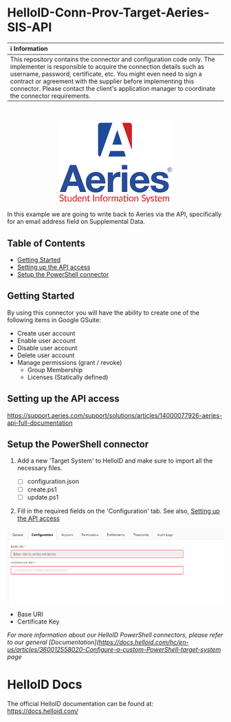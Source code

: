# HelloID-Conn-Prov-Target-Aeries-SIS-API

| :information_source: Information |
|:---------------------------|
| This repository contains the connector and configuration code only. The implementer is responsible to acquire the connection details such as username, password, certificate, etc. You might even need to sign a contract or agreement with the supplier before implementing this connector. Please contact the client's application manager to coordinate the connector requirements.       |

<br />

<p align="center">
  <img src="Assets/logo.png">
</p>
In this example we are going to write back to Aeries via the API, specifically for an email address field on Supplemental Data.

<!-- TABLE OF CONTENTS -->
## Table of Contents
* [Getting Started](#getting-started)
* [Setting up the API access](#setting-up-the-api-access)
* [Setup the PowerShell connector](#setup-the-powerShell-connector)

<!-- GETTING STARTED -->
## Getting Started
By using this connector you will have the ability to create one of the following items in Google GSuite:

* Create user account 
* Enable user account
* Disable user account
* Delete user account
* Manage permissions (grant / revoke)
  * Group Membership
  * Licenses (Statically defined)


## Setting up the API access
https://support.aeries.com/support/solutions/articles/14000077926-aeries-api-full-documentation

## Setup the PowerShell connector
1. Add a new 'Target System' to HelloID and make sure to import all the necessary files.

    - [ ] configuration.json
    - [ ] create.ps1
    - [ ] update.ps1

2. Fill in the required fields on the 'Configuration' tab. See also, [Setting up the API access](#setting-up-the-api-access)

![image](Assets/configuration.png)
* Base URI
* Certificate Key

_For more information about our HelloID PowerShell connectors, please refer to our general [Documentation](https://docs.helloid.com/hc/en-us/articles/360012558020-Configure-a-custom-PowerShell-target-system page_
 
# HelloID Docs
The official HelloID documentation can be found at: https://docs.helloid.com/
